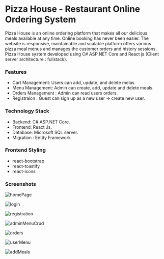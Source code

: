 # Pizza House - Restaurant Online Ordering System
Pizza House is an online ordering platform that makes all our delicious meals available at any time. 
Online booking has never been easier.
The website is responsive, maintainable and scalable platform  offers various pizza meal menus and manages the customer orders and history sessions. 
Pizza House system developed using C# ASP.NET Core and React js (Client server architecture : fullstack). 

### Features
 - Cart Management: Users can add, update, and delete melas.
 - Menu Management: Admin can create, add, update and delete meals.
 - Orders Management : Admin can read users orders.
 - Registraion : Guest can sign up as a new user => create new user.

### Technology Stack
- Backend: C# ASP.NET Core.
- Frontend: React Js.
- Database: Microsoft SQL server.
- Migration : Entity Framework

### Frontend Styling
- react-bootstrap
- react-toastify
- react-icons

### Screenshots
![homePage](https://github.com/seren1996/my-final-project/assets/97455724/ce94623d-dabd-4998-8fe8-9697b87cdd0f)

![login](https://github.com/seren1996/my-final-project/assets/97455724/2f7a45c4-dad7-4001-ad1e-972fc932d011)

![registration](https://github.com/seren1996/my-final-project/assets/97455724/37aa4ad0-c6f6-46aa-bf16-4cdf206087f8)

![adminMenuCrud](https://github.com/seren1996/my-final-project/assets/97455724/f3cf2c41-ae95-4783-95d4-b811b50da094)

![orders](https://github.com/seren1996/my-final-project/assets/97455724/422e3c88-c61d-4e56-b777-baefcb5a9962)

![userMenu](https://github.com/seren1996/my-final-project/assets/97455724/25231ef0-39b5-4100-9e72-494b20df3523)

![addMeals](https://github.com/seren1996/my-final-project/assets/97455724/23672e93-62f3-47fb-b3d9-c646762094ba)






